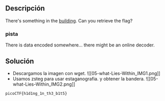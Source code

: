 
## Descripción 

There's something in the [building](https://jupiter.challenges.picoctf.org/static/011955b303f293d60c8116e6a4c5c84f/buildings.png). Can you retrieve the flag?
### pista

There is data encoded somewhere... there might be an online decoder.
## Solución

- Descargamos la imagen con wget.
![[05-what-Lies-Within_IMG1.png]]
- Usamos zsteg para usar estaganografia. y obtener la bandera.
![[05-what-Lies-Within_IMG2.png]]


```
picoCTF{h1d1ng_1n_th3_b1t5}
```
